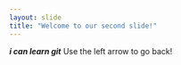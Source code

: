 ```yaml
---
layout: slide
title: "Welcome to our second slide!"
---
```

_**i can learn git**_
Use the left arrow to go back!
